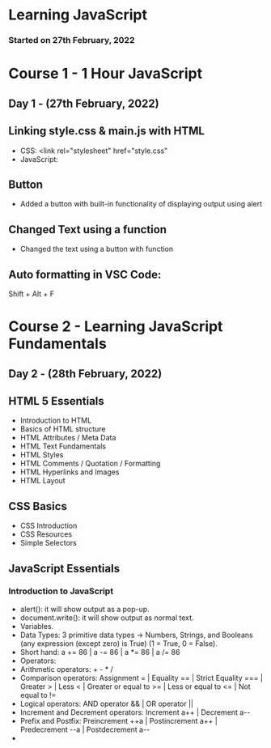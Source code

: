 # Learning JavaScript 
### Started on 27th February, 2022

# Course 1 - 1 Hour JavaScript
## Day 1 - (27th February, 2022)
## Linking style.css & main.js with HTML
* CSS: <link rel="stylesheet" href="style.css"
* JavaScript: <script src="main.js"></script>

## Button
* Added a button with built-in functionality of displaying output using alert

## Changed Text using a function
* Changed the text using a button with function

## Auto formatting in VSC Code:
Shift + Alt + F

# Course 2 - Learning JavaScript Fundamentals
## Day 2 - (28th February, 2022)
## HTML 5 Essentials
* Introduction to HTML
* Basics of HTML structure
* HTML Attributes / Meta Data
* HTML Text Fundamentals
* HTML Styles
* HTML Comments / Quotation / Formatting
* HTML Hyperlinks and Images
* HTML Layout

## CSS Basics
* CSS Introduction
* CSS Resources
* Simple Selectors

## JavaScript Essentials
### Introduction to JavaScript
* alert(): it will show output as a pop-up. 
* document.write(): it will show output as normal text. 
* Variables.
* Data Types: 3 primitive data types -> Numbers, Strings, and Booleans (any expression (except zero) is True) (1 = True, 0 = False).
* Short hand: a += 86 | a -= 86 | a *= 86 | a /= 86 
* Operators: 
* Arithmetic operators: + - * / 
* Comparison operators: Assignment = | Equality == | Strict Equality === | Greater > | Less < | Greater or equal to >= | Less or equal to <= | Not equal to !=
* Logical operators: AND operator && | OR operator ||
* Increment and Decrement operators: Increment a++ | Decrement a-- 
* Prefix and Postfix: Preincrement ++a | Postincrement a++ | Predecrement --a | Postdecrement a--
* 
